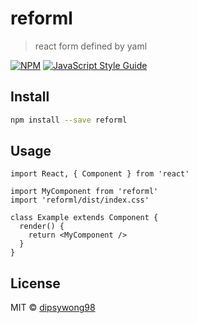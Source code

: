 # reforml

> react form defined by yaml

[![NPM](https://img.shields.io/npm/v/reforml.svg)](https://www.npmjs.com/package/reforml) [![JavaScript Style Guide](https://img.shields.io/badge/code_style-standard-brightgreen.svg)](https://standardjs.com)

## Install

```bash
npm install --save reforml
```

## Usage

```tsx
import React, { Component } from 'react'

import MyComponent from 'reforml'
import 'reforml/dist/index.css'

class Example extends Component {
  render() {
    return <MyComponent />
  }
}
```

## License

MIT © [dipsywong98](https://github.com/dipsywong98)
